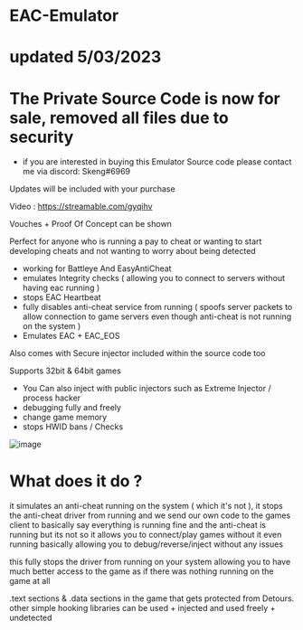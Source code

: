 # EAC-Emulator
# updated 5/03/2023
# The Private Source Code is now for sale, removed all files due to security
- if you are interested in buying this Emulator Source code please contact me via discord: Skeng#6969

Updates will be included with your purchase


Video : https://streamable.com/gyqihv

Vouches + Proof Of Concept can be shown 

Perfect for anyone who is running a pay to cheat or wanting to start developing cheats and not wanting to worry about being detected


- working for Battleye And EasyAntiCheat 
- emulates Integrity checks ( allowing you to connect to servers without having eac running )
- stops EAC Heartbeat 
- fully disables anti-cheat service from running ( spoofs server packets to allow connection to game servers even though anti-cheat is not running on the system )
- Emulates EAC + EAC_EOS

Also comes with Secure injector included within the source code too 
 
Supports 32bit & 64bit games
- You Can also inject with public injectors such as Extreme Injector / process hacker 
- debugging fully and freely
- change game memory
- stops HWID bans / Checks 


![image](https://user-images.githubusercontent.com/75455555/219978119-0eeefea4-f8db-4e5d-aae0-d6211ac091cb.png)





# What does it do ?

it simulates an anti-cheat running on the system ( which it's not ), it stops the anti-cheat driver from running and we send our own code to the games client to basically say everything is running fine and the anti-cheat is running but its not so it allows you to connect/play games without it even running basically allowing you to debug/reverse/inject without any issues

this fully stops the driver from running on your system allowing you to have much better access to the game as if there was nothing running on the game at all

.text sections & .data sections in the game that gets protected from Detours. 
 other simple hooking libraries can be used + injected and used freely + undetected
